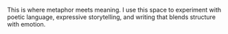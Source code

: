 
This is where metaphor meets meaning. I use this space to experiment with poetic language, expressive storytelling, and writing that blends structure with emotion.